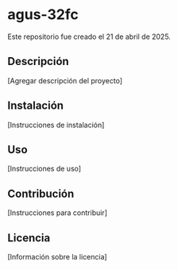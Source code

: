 # agus-32fc

Este repositorio fue creado el 21 de abril de 2025.

## Descripción
[Agregar descripción del proyecto]

## Instalación
[Instrucciones de instalación]

## Uso
[Instrucciones de uso]

## Contribución
[Instrucciones para contribuir]

## Licencia
[Información sobre la licencia]
